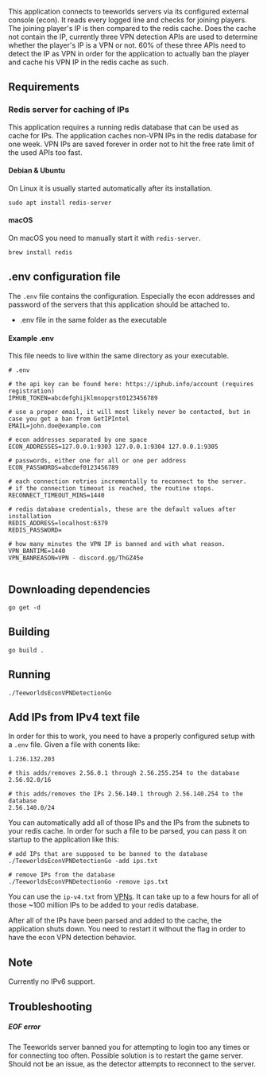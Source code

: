 This application connects to teeworlds servers via its configured external console (econ).
It reads every logged line and checks for joining players.
The joining player's IP is then compared to the redis cache.
Does the cache not contain the IP, currently three VPN detection APIs are used to determine whether the player's IP is a VPN or not.
60% of these three APIs need to detect the IP as VPN in order for the application to actually ban the player and cache his VPN IP in the redis cache as such.

## Requirements

### Redis server for caching of IPs
This application requires a running redis database that can be used as cache for IPs.
The application caches non-VPN IPs in the redis database for one week.
VPN IPs are saved forever in order not to hit the free rate limit of the used APIs too fast.

#### Debian & Ubuntu
On Linux it is usually started automatically after its installation.

```
sudo apt install redis-server
```

#### macOS
On macOS you need to manually start it with `redis-server`.
```
brew install redis
```

## .env configuration file
The `.env` file contains the configuration.
Especially the econ addresses and password of the servers that this application should be attached to.

 - .env file in the same folder as the executable

#### Example .env
This file needs to live within the same directory as your executable.
```
# .env

# the api key can be found here: https://iphub.info/account (requires registration)
IPHUB_TOKEN=abcdefghijklmnopqrst0123456789

# use a proper email, it will most likely never be contacted, but in case you get a ban from GetIPIntel
EMAIL=john.doe@example.com

# econ addresses separated by one space
ECON_ADDRESSES=127.0.0.1:9303 127.0.0.1:9304 127.0.0.1:9305

# passwords, either one for all or one per address
ECON_PASSWORDS=abcdef0123456789

# each connection retries incrementally to reconnect to the server.
# if the connection timeout is reached, the routine stops.
RECONNECT_TIMEOUT_MINS=1440

# redis database credentials, these are the default values after installation
REDIS_ADDRESS=localhost:6379
REDIS_PASSWORD=

# how many minutes the VPN IP is banned and with what reason.
VPN_BANTIME=1440
VPN_BANREASON=VPN - discord.gg/ThGZ45e


```

## Downloading dependencies
```
go get -d
```

## Building
```
go build .
```

## Running
```
./TeeworldsEconVPNDetectionGo
```

## Add IPs from IPv4 text file
In order for this to work, you need to have a properly configured setup with a `.env` file.
Given a file with conents like:
```
1.236.132.203

# this adds/removes 2.56.0.1 through 2.56.255.254 to the database
2.56.92.0/16

# this adds/removes the IPs 2.56.140.1 through 2.56.140.254 to the database
2.56.140.0/24 
```
You can automatically add all of those IPs and the IPs from the subnets to your redis cache.
In order for such a file to be parsed, you can pass it on startup to the application like this:
```
# add IPs that are supposed to be banned to the database
./TeeworldsEconVPNDetectionGo -add ips.txt

# remove IPs from the database
./TeeworldsEconVPNDetectionGo -remove ips.txt 
```
You can use the `ip-v4.txt` from [VPNs](https://github.com/ejrv/VPNs).
It can take up to a few hours for all of those ~100 million IPs to be added to your redis database.

After all of the IPs have been parsed and added to the cache, the application shuts down.
You need to restart it without the flag in order to have the econ VPN detection behavior.

## Note
Currently no IPv6 support.


## Troubleshooting

##### EOF error
The Teeworlds server banned you for attempting to login too any times or for connecting too often.
Possible solution is to restart the game server. Should not be an issue, as the detector attempts to reconnect to the server.
